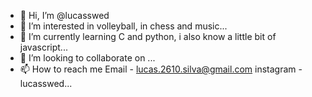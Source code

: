 - 👋 Hi, I’m @lucasswed
- 👀 I’m interested in volleyball, in chess and music...
- 🌱 I’m currently learning C and python, i also know a little bit of javascript...
- 💞️ I’m looking to collaborate on ...
- 📫 How to reach me Email - lucas.2610.silva@gmail.com instagram - lucasswed...

<!---
lucasswed/lucasswed is a ✨ special ✨ repository because its `README.md` (this file) appears on your GitHub profile.
You can click the Preview link to take a look at your changes.
--->
